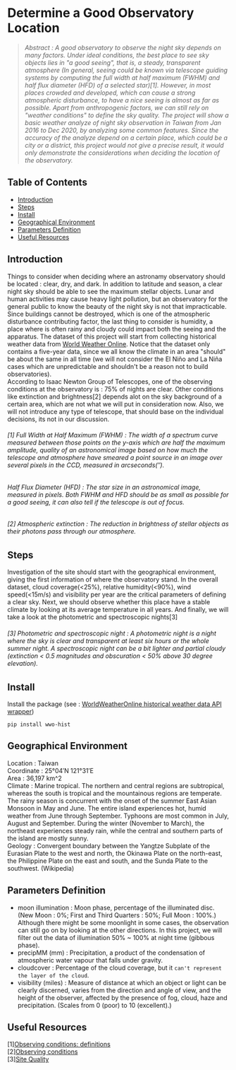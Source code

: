# Determine a Good Observatory Location

>_Abstract : A good observatory to observe the night sky depends on many factors. Under ideal conditions, the best place to see sky objects lies in "a good seeing", that is, a steady, transparent atmosphere (In general, seeing could be known via telescope guiding systems by computing the full width at half maximum (FWHM) and half flux diameter (HFD) of a selected star)[1]. However, in most places crowded and developed, which can cause a strong atmospheric disturbance, to have a nice seeing is almost as far as possible. Apart from anthropogenic factors, we can still rely on "weather conditions" to define the sky quality. The project will show a basic weather analyze of night sky observation in Taiwan from Jan 2016 to Dec 2020, by analyzing some common features. Since the accuracy of the analyze depend on a certain place, which could be a city or a district, this project would not give a precise result, it would only demonstrate the considerations when deciding the location of the observatory._

## Table of Contents
 <ul>
<li><a href="#intro">Introduction</a></li>
<li><a href="#steps">Steps</a></li>
<li><a href="#insta">Install</a></li>
<li><a href="#GE">Geographical Environment</a></li>
<li><a href="#PD">Parameters Definition</a></li>
<li><a href="#UR">Useful Resources</a></li>
 </ul>

<a id='intro'></a>
## Introduction

Things to consider when deciding where an astronamy observatory should be located : clear, dry, and dark. In addition to latitude and season, a clear night sky should be able to see the maximum stellar objects. Lunar and human activities may cause heavy light pollution, but an observatory for the general public to know the beauty of the night sky is not that impracticable. Since buildings cannot be destroyed, which is one of the atmospheric disturbance contributing factor, the last thing to consider is humidity, a place where is often rainy and cloudy could impact both the seeing and the apparatus. The dataset of this project will start from collecting historical weather data from [World Weather Online](https://www.worldweatheronline.com/developer/). Notice that the dataset only contains a five-year data, since we all know the climate in an area "should" be about the same in all time (we will not consider the El Niño and La Niña cases which are unpredictable and shouldn't be a reason not to build observatories).  
According to Isaac Newton Group of Telescopes, one of the observing conditions at the observatory is : 75% of nights are clear.
Other conditions like extinction and brightness[2] depends alot on the sky background of a certain area, which are not what we will put in consideration now. Also, we will not introduce any type of telescope, that should base on the individual decisions, its not in our discussion.  

###### [1] Full Width at Half Maximum (FWHM) : The width of a spectrum curve measured between those points on the y-axis which are half the maximum amplitude, quality of an astronomical image based on how much the telescope and atmosphere have smeared a point source in an image over several pixels in the CCD, measured in arcseconds(″).
###### Half Flux Diameter (HFD) : The star size in an astronomical image, measured in pixels. Both FWHM and HFD should be as small as possible for a good seeing, it can also tell if the telescope is out of focus.

###### [2] Atmospheric extinction : The reduction in brightness of stellar objects as their photons pass through our atmosphere.

<a id='steps'></a>
## Steps
Investigation of the site should start with the geographical environment, giving the first information of where the observatory stand. In the overall dataset, cloud coverage(<25%), relative humidity(<90%), wind speed(<15m/s) and visibility per year are the critical parameters of defining a clear sky. Next, we should observe whether this place have a stable climate by looking at its average temperature in all years. And finally, we will take a look at the photometric and spectroscopic nights[3]  
###### [3] Photometric and spectroscopic night : A photometric night is a night where the sky is clear and transparent at least six hours or the whole summer night. A spectroscopic night can be a bit lighter and partial cloudy (extinction < 0.5 magnitudes and obscuration < 50% above 30 degree elevation).

<a id='insta'></a>
## Install

Install the package (see : [WorldWeatherOnline historical weather data API wrapper](https://github.com/ekapope/WorldWeatherOnline#install-the-package))
```
pip install wwo-hist
```

<a id='GE'></a>
## Geographical Environment
Location : Taiwan  
Coordinate : 25°04′N 121°31′E  
Area : 36,197 km^2  
Climate : Marine tropical. The northern and central regions are subtropical, whereas the south is tropical and the mountainous regions are temperate. The rainy season is concurrent with the onset of the summer East Asian Monsoon in May and June. The entire island experiences hot, humid weather from June through September. Typhoons are most common in July, August and September. During the winter (November to March), the northeast experiences steady rain, while the central and southern parts of the island are mostly sunny.  
Geology : Convergent boundary between the Yangtze Subplate of the Eurasian Plate to the west and north, the Okinawa Plate on the north-east, the Philippine Plate on the east and south, and the Sunda Plate to the southwest. (Wikipedia)  

<a id='PD'></a>
## Parameters Definition
* moon illumination : Moon phase, percentage of the illuminated disc. (New Moon : 0%; First and Third Quarters : 50%; Full Moon : 100%.) Although there might be some moonlight in some cases, the observation can still go on by looking at the other directions. In this project, we will filter out the data of illumination 50% ~ 100% at night time (gibbous phase).
* precipMM (mm) : Precipitation, a product of the condensation of atmospheric water vapour that falls under gravity.
* cloudcover : Percentage of the cloud coverage, but it `can't represent the layer of the cloud`.
* visibility (miles) : Measure of distance at which an object or light can be clearly discerned, varies from the direction and angle of view, and the height of the observer, affected by the presence of fog, cloud, haze and precipitation. (Scales from 0 (poor) to 10 (excellent).)

<a id='UR'></a>
## Useful Resources
[1][Observing conditions: definitions](https://www.eso.org/sci/observing/phase2/ObsConditions.html)  
[2][Observing conditions](http://www.ing.iac.es/astronomy/observing/manuals/html_manuals/general/obs_guide/node9.html)  
[3][Site Quality](http://www.ing.iac.es/astronomy/observing/conditions/#ext)
